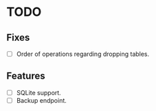 # TODO

## Fixes

- [ ] Order of operations regarding dropping tables.

## Features

- [ ] SQLite support.
- [ ] Backup endpoint.